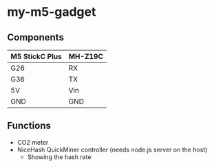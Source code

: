 # my-m5-gadget

## Components

| M5 StickC Plus | MH-Z19C |
| ----- | ----- |
| G26 | RX |
| G36 | TX |
| 5V | Vin |
| GND | GND |

## Functions

* CO2 meter
* NiceHash QuickMiner controller (needs node.js server on the host)
  * Showing the hash rate